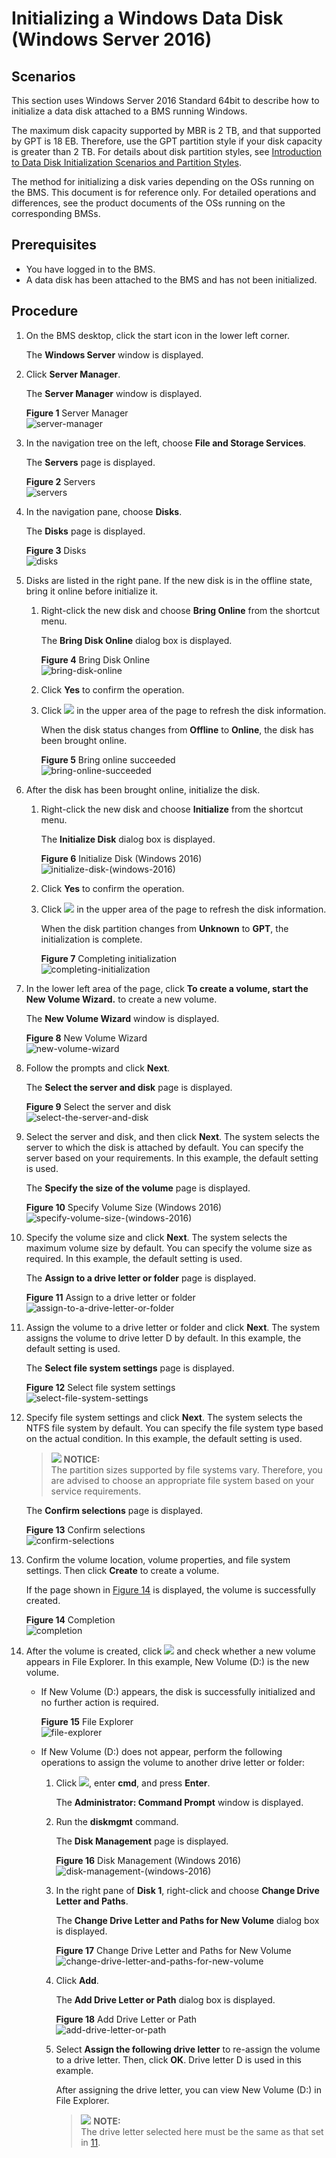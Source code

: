 # Initializing a Windows Data Disk \(Windows Server 2016\)<a name="EN-US_TOPIC_0157011195"></a>

## Scenarios<a name="en-us_topic_0115255433_section29374781163839"></a>

This section uses Windows Server 2016 Standard 64bit to describe how to initialize a data disk attached to a BMS running Windows.

The maximum disk capacity supported by MBR is 2 TB, and that supported by GPT is 18 EB. Therefore, use the GPT partition style if your disk capacity is greater than 2 TB. For details about disk partition styles, see  [Introduction to Data Disk Initialization Scenarios and Partition Styles](introduction-to-data-disk-initialization-scenarios-and-partition-styles.md).

The method for initializing a disk varies depending on the OSs running on the BMS. This document is for reference only. For detailed operations and differences, see the product documents of the OSs running on the corresponding BMSs.

## Prerequisites<a name="en-us_topic_0115255433_section117091356845"></a>

-   You have logged in to the BMS.
-   A data disk has been attached to the BMS and has not been initialized.

## Procedure<a name="en-us_topic_0115255433_section7988288594"></a>

1.  On the BMS desktop, click the start icon in the lower left corner.

    The  **Windows Server**  window is displayed.

2.  Click  **Server Manager**.

    The  **Server Manager**  window is displayed.

    **Figure  1**  Server Manager<a name="en-us_topic_0115255433_fig128445136715"></a>  
    ![](figures/server-manager.png "server-manager")

3.  In the navigation tree on the left, choose  **File and Storage Services**.

    The  **Servers**  page is displayed.

    **Figure  2**  Servers<a name="en-us_topic_0115255433_fig142571021135913"></a>  
    ![](figures/servers.png "servers")

4.  In the navigation pane, choose  **Disks**.

    The  **Disks**  page is displayed.

    **Figure  3**  Disks<a name="en-us_topic_0115255433_fig629116141111"></a>  
    ![](figures/disks.png "disks")

5.  Disks are listed in the right pane. If the new disk is in the offline state, bring it online before initialize it.
    1.  Right-click the new disk and choose  **Bring Online**  from the shortcut menu.

        The  **Bring Disk Online**  dialog box is displayed.

        **Figure  4**  Bring Disk Online<a name="en-us_topic_0115255433_fig1718445812150"></a>  
        ![](figures/bring-disk-online.png "bring-disk-online")

    2.  Click  **Yes**  to confirm the operation.
    3.  Click  ![](figures/en-us_image_0159901914.png)  in the upper area of the page to refresh the disk information.

        When the disk status changes from  **Offline**  to  **Online**, the disk has been brought online.

        **Figure  5**  Bring online succeeded<a name="en-us_topic_0115255433_fig982219318220"></a>  
        ![](figures/bring-online-succeeded.png "bring-online-succeeded")

6.  After the disk has been brought online, initialize the disk.
    1.  Right-click the new disk and choose  **Initialize**  from the shortcut menu.

        The  **Initialize Disk**  dialog box is displayed.

        **Figure  6**  Initialize Disk \(Windows 2016\)<a name="en-us_topic_0115255433_fig14110153018242"></a>  
        ![](figures/initialize-disk-(windows-2016).png "initialize-disk-(windows-2016)")

    2.  Click  **Yes**  to confirm the operation.
    3.  Click  ![](figures/en-us_image_0159901917.png)  in the upper area of the page to refresh the disk information.

        When the disk partition changes from  **Unknown**  to  **GPT**, the initialization is complete.

        **Figure  7**  Completing initialization<a name="en-us_topic_0115255433_fig1785185542612"></a>  
        ![](figures/completing-initialization.png "completing-initialization")

7.  In the lower left area of the page, click  **To create a volume, start the New Volume Wizard.**  to create a new volume.

    The  **New Volume Wizard**  window is displayed.

    **Figure  8**  New Volume Wizard<a name="en-us_topic_0115255433_fig1827310212598"></a>  
    ![](figures/new-volume-wizard.png "new-volume-wizard")

8.  Follow the prompts and click  **Next**.

    The  **Select the server and disk**  page is displayed.

    **Figure  9**  Select the server and disk<a name="en-us_topic_0115255433_fig132145111385"></a>  
    ![](figures/select-the-server-and-disk.png "select-the-server-and-disk")

9.  Select the server and disk, and then click  **Next**. The system selects the server to which the disk is attached by default. You can specify the server based on your requirements. In this example, the default setting is used.

    The  **Specify the size of the volume**  page is displayed.

    **Figure  10**  Specify Volume Size \(Windows 2016\)<a name="en-us_topic_0115255433_fig15177143215422"></a>  
    ![](figures/specify-volume-size-(windows-2016).png "specify-volume-size-(windows-2016)")

10. Specify the volume size and click  **Next**. The system selects the maximum volume size by default. You can specify the volume size as required. In this example, the default setting is used.

    The  **Assign to a drive letter or folder**  page is displayed.

    **Figure  11**  Assign to a drive letter or folder<a name="en-us_topic_0115255433_fig1412013015443"></a>  
    ![](figures/assign-to-a-drive-letter-or-folder.png "assign-to-a-drive-letter-or-folder")

11. <a name="en-us_topic_0115255433_li02801421135916"></a>Assign the volume to a drive letter or folder and click  **Next**. The system assigns the volume to drive letter D by default. In this example, the default setting is used.

    The  **Select file system settings**  page is displayed.

    **Figure  12**  Select file system settings<a name="en-us_topic_0115255433_fig15826918154919"></a>  
    ![](figures/select-file-system-settings.png "select-file-system-settings")

12. Specify file system settings and click  **Next**. The system selects the NTFS file system by default. You can specify the file system type based on the actual condition. In this example, the default setting is used.

    >![](/images/icon-notice.gif) **NOTICE:**   
    >The partition sizes supported by file systems vary. Therefore, you are advised to choose an appropriate file system based on your service requirements.  

    The  **Confirm selections**  page is displayed.

    **Figure  13**  Confirm selections<a name="en-us_topic_0115255433_fig16843547165519"></a>  
    ![](figures/confirm-selections.png "confirm-selections")

13. Confirm the volume location, volume properties, and file system settings. Then click  **Create**  to create a volume.

    If the page shown in  [Figure 14](#en-us_topic_0115255433_fig9863192213574)  is displayed, the volume is successfully created.

    **Figure  14**  Completion<a name="en-us_topic_0115255433_fig9863192213574"></a>  
    ![](figures/completion.png "completion")

14. After the volume is created, click  ![](figures/en-us_image_0159902026.png)  and check whether a new volume appears in File Explorer. In this example, New Volume \(D:\) is the new volume.
    -   If New Volume \(D:\) appears, the disk is successfully initialized and no further action is required.

        **Figure  15**  File Explorer<a name="en-us_topic_0115255433_fig1066713712311"></a>  
        ![](figures/file-explorer.png "file-explorer")

    -   If New Volume \(D:\) does not appear, perform the following operations to assign the volume to another drive letter or folder:
        1.  Click  ![](figures/en-us_image_0159902028.png), enter  **cmd**, and press  **Enter**.

            The  **Administrator: Command Prompt**  window is displayed.

        2.  Run the  **diskmgmt**  command.

            The  **Disk Management**  page is displayed.

            **Figure  16**  Disk Management \(Windows 2016\)<a name="en-us_topic_0115255433_fig1542015221127"></a>  
            ![](figures/disk-management-(windows-2016).png "disk-management-(windows-2016)")

        3.  In the right pane of  **Disk 1**, right-click and choose  **Change Drive Letter and Paths**.

            The  **Change Drive Letter and Paths for New Volume**  dialog box is displayed.

            **Figure  17**  Change Drive Letter and Paths for New Volume<a name="en-us_topic_0115255433_fig106315111717"></a>  
            ![](figures/change-drive-letter-and-paths-for-new-volume.png "change-drive-letter-and-paths-for-new-volume")

        4.  Click  **Add**.

            The  **Add Drive Letter or Path**  dialog box is displayed.

            **Figure  18**  Add Drive Letter or Path<a name="en-us_topic_0115255433_fig10260947280"></a>  
            ![](figures/add-drive-letter-or-path.png "add-drive-letter-or-path")

        5.  Select  **Assign the following drive letter**  to re-assign the volume to a drive letter. Then, click  **OK**. Drive letter D is used in this example.

            After assigning the drive letter, you can view New Volume \(D:\) in File Explorer.

            >![](/images/icon-note.gif) **NOTE:**   
            >The drive letter selected here must be the same as that set in  [11](#en-us_topic_0115255433_li02801421135916).  




